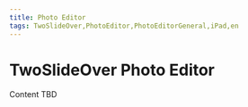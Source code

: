 ```yaml
---
title: Photo Editor
tags: TwoSlideOver,PhotoEditor,PhotoEditorGeneral,iPad,en
---
```


# TwoSlideOver Photo Editor

Content TBD
